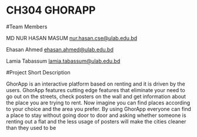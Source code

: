 # CH304 GHORAPP
#Team Members

MD NUR HASAN MASUM nur.hasan.cse@ulab.edu.bd

Ehasan Ahmed ehasan.ahmed@ulab.edu.bd

Lamia Tabassum lamia.tabassum@ulab.edu.bd

#Project Short Description

GhorApp is an interactive platform based on renting and it is driven by the users. GhorApp
features cutting edge features that eliminate your need to go out on the streets, check posters
on the wall and get information about the place you are trying to rent. Now imagine you can find
places according to your choice and the area you prefer. By using GhorApp everyone can find a
place to stay without going door to door and asking whether someone is renting out a flat and
the less usage of posters will make the cities cleaner than they used to be
